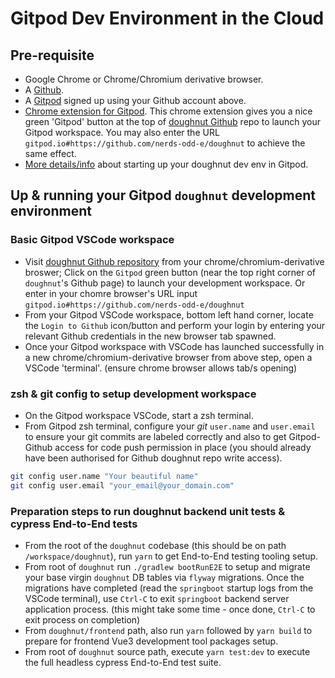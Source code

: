 # Gitpod Dev Environment in the Cloud

## Pre-requisite

- Google Chrome or Chrome/Chromium derivative browser.
- A [Github](https://www.github.com).
- A [Gitpod](https://www.gitpod.io/#gAet-started) signed up using your Github account above.
- [Chrome extension for Gitpod](https://chrome.google.com/webstore/detail/gitpod-always-ready-to-co/dodmmooeoklaejobgleioelladacbeki). This chrome extension gives you a nice green 'Gitpod' button at the top of [doughnut Github](https://github.com/nerds-odd-e/doughnut) repo to launch your Gitpod workspace. You may also enter the URL `gitpod.io#https://github.com/nerds-odd-e/doughnut` to achieve the same effect.
- [More details/info](https://www.gitpod.io/docs/browser-extension/) about starting up your doughnut dev env in Gitpod.

## Up & running your Gitpod `doughnut` development environment

### Basic Gitpod VSCode workspace

- Visit [doughnut Github repository](https://github.com/nerds-odd-e/doughnut) from your chrome/chromium-derivative broswer; Click on the `Gitpod` green button (near the top right corner of `doughnut`'s Github page) to launch your development workspace. Or enter in your chomre browser's URL input `gitpod.io#https://github.com/nerds-odd-e/doughnut`
- From your Gitpod VSCode workspace, bottom left hand corner, locate the `Login to Github` icon/button and perform your login by entering your relevant Github credentials in the new browser tab spawned.
- Once your Gitpod workspace with VSCode has launched successfully in a new chrome/chromium-derivative browser from above step, open a VSCode 'terminal'. (ensure chrome browser allows tab/s opening)

### zsh & git config to setup development workspace

- On the Gitpod workspace VSCode, start a zsh terminal.
- From Gitpod zsh terminal, configure your _git_ `user.name` and `user.email` to ensure your git commits are labeled correctly and also to get Gitpod-Github access for code push permission in place (you should already have been authorised for Github doughnut repo write access).

```bash
git config user.name "Your beautiful name"
git config user.email "your_email@your_domain.com"
```

### Preparation steps to run doughnut backend unit tests & cypress End-to-End tests

- From the root of the `doughnut` codebase (this should be on path `/workspace/doughnut`), run `yarn` to get End-to-End testing tooling setup.
- From root of `doughnut` run `./gradlew bootRunE2E` to setup and migrate your base virgin `doughnut` DB tables via `flyway` migrations. Once the migrations have completed (read the `springboot` startup logs from the VSCode terminal), use `Ctrl-C` to exit `springboot` backend server application process. (this might take some time - once done, `Ctrl-C` to exit process on completion)
- From `doughnut/frontend` path, also run `yarn` followed by `yarn build` to prepare for frontend Vue3 development tool packages setup.
- From root of `doughnut` source path, execute `yarn test:dev` to execute the full headless cypress End-to-End test suite.
